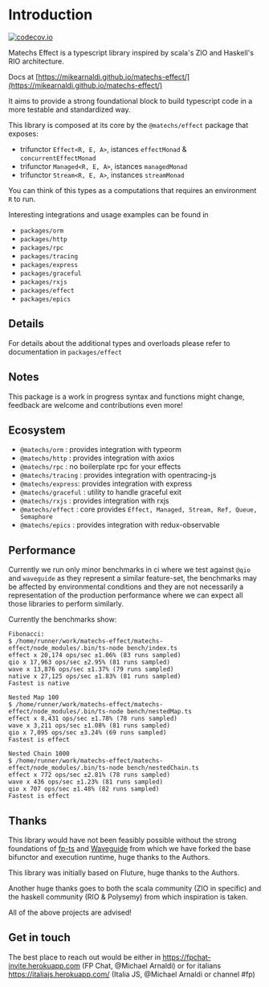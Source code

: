 # Introduction

[![codecov.io](http://codecov.io/github/mikearnaldi/matechs-effect/coverage.svg?branch=master)](http://codecov.io/github/mikearnaldi/matechs-effect)

Matechs Effect is a typescript library inspired by scala's ZIO and Haskell's RIO architecture.

Docs at [https://mikearnaldi.github.io/matechs-effect/](https://mikearnaldi.github.io/matechs-effect/)

It aims to provide a strong foundational block to build typescript code in a more testable and standardized way.

This library is composed at its core by the `@matechs/effect` package that exposes:
- trifunctor `Effect<R, E, A>`, istances `effectMonad` & `concurrentEffectMonad`
- trifunctor `Managed<R, E, A>`, istances `managedMonad`
- trifunctor `Stream<R, E, A>`, instances `streamMonad`

You can think of this types as a computations that requires an environment `R` to run.

Interesting integrations and usage examples can be found in 
- `packages/orm`
- `packages/http`
- `packages/rpc`
- `packages/tracing`
- `packages/express`
- `packages/graceful`
- `packages/rxjs`
- `packages/effect`
- `packages/epics`

## Details

For details about the additional types and overloads please refer to documentation in `packages/effect`

## Notes

This package is a work in progress syntax and functions might change, feedback are welcome and contributions even more!

## Ecosystem

- `@matechs/orm` : provides integration with typeorm
- `@matechs/http` : provides integration with axios
- `@matechs/rpc` : no boilerplate rpc for your effects
- `@matechs/tracing` : provides integration with opentracing-js
- `@matechs/express`: provides integration with express
- `@matechs/graceful` : utility to handle graceful exit
- `@matechs/rxjs` : provides integration with rxjs
- `@matechs/effect` : core provides `Effect, Managed, Stream, Ref, Queue, Semaphore`
- `@matechs/epics` : provides integration with redux-observable

## Performance
Currently we run only minor benchmarks in ci where we test against `@qio` and `waveguide` as they represent a similar feature-set, the benchmarks may be affected by environmental conditions and they are not necessarily a representation of the production performance where we can expect all those libraries to perform similarly.

Currently the benchmarks show:
```
Fibonacci:
$ /home/runner/work/matechs-effect/matechs-effect/node_modules/.bin/ts-node bench/index.ts
effect x 20,174 ops/sec ±1.06% (83 runs sampled)
qio x 17,963 ops/sec ±2.95% (81 runs sampled)
wave x 13,876 ops/sec ±1.37% (79 runs sampled)
native x 27,125 ops/sec ±1.83% (81 runs sampled)
Fastest is native

Nested Map 100
$ /home/runner/work/matechs-effect/matechs-effect/node_modules/.bin/ts-node bench/nestedMap.ts
effect x 8,431 ops/sec ±1.78% (78 runs sampled)
wave x 3,211 ops/sec ±1.08% (81 runs sampled)
qio x 7,095 ops/sec ±3.24% (69 runs sampled)
Fastest is effect

Nested Chain 1000
$ /home/runner/work/matechs-effect/matechs-effect/node_modules/.bin/ts-node bench/nestedChain.ts
effect x 772 ops/sec ±2.81% (78 runs sampled)
wave x 436 ops/sec ±1.23% (81 runs sampled)
qio x 707 ops/sec ±1.48% (82 runs sampled)
Fastest is effect
```

## Thanks

This library would have not been feasibly possible without the strong foundations of [fp-ts](https://github.com/gcanti/fp-ts) and [Waveguide](https://github.com/rzeigler/waveguide) from which we have forked the base bifunctor and execution runtime, huge thanks to the Authors.

This library was initially based on Fluture, huge thanks to the Authors.

Another huge thanks goes to both the scala community (ZIO in specific) and the haskell community (RIO & Polysemy) from which inspiration is taken.

All of the above projects are advised!

## Get in touch
The best place to reach out would be either in https://fpchat-invite.herokuapp.com (FP Chat, @Michael Arnaldi) or for italians https://italiajs.herokuapp.com/ (Italia JS, @Michael Arnaldi or channel #fp)
